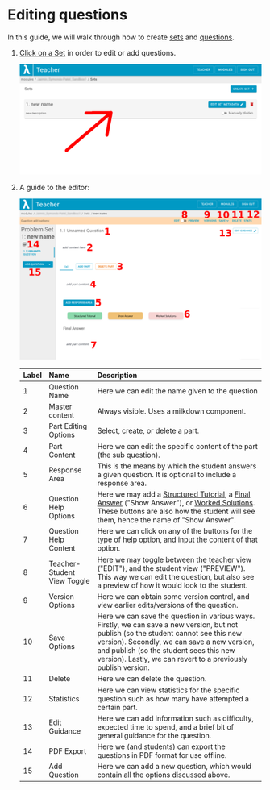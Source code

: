 # Editing questions
In this guide, we will walk through how to create [sets](https://lambda-feedback.github.io/Documentation/intro/terminology/#sets) and [questions](https://lambda-feedback.github.io/Documentation/intro/terminology/#questions).


1. <ins>Click on a Set</ins> in order to edit or add questions.

    ![set panel entry](./images/content-sets-questions-8.png)

2. A guide to the editor:

    ![set panel entry](./images/content-sets-questions-9.png)

    | Label | Name | Description |
    | --- | --- | --- |
    | 1 | Question Name | Here we can edit the name given to the question |
    | 2 | Master content | Always visible. Uses a milkdown component. |
    | 3 | Part Editing Options | Select, create, or delete a part. |
    | 4 | Part Content | Here we can edit the specific content of the part (the sub question). |
    | 5 | Response Area | This is the means by which the student answers a given question. It is optional to include a response area. |
    | 6 | Question Help Options | Here we may add a [Structured Tutorial](https://lambda-feedback.github.io/Documentation/intro/terminology/#structured-tutorial), a [Final Answer](https://lambda-feedback.github.io/Documentation/intro/terminology/#final-answer) ("Show Answer"), or [Worked Solutions](https://lambda-feedback.github.io/Documentation/intro/terminology/#worked-solution). These buttons are also how the student will see them, hence the name of "Show Answer". |
    | 7 | Question Help Content | Here we can click on any of the buttons for the type of help option, and input the content of that option. |
    | 8 | Teacher-Student View Toggle | Here we may toggle between the teacher view ("EDIT"), and the student view ("PREVIEW"). This way we can edit the question, but also see a preview of how it would look to the student. |
    | 9 | Version Options | Here we can obtain some version control, and view earlier edits/versions of the question. |
    | 10 | Save Options | Here we can save the question in various ways. Firstly, we can save a new version, but not publish (so the student cannot see this new version). Secondly, we can save a new version, and publish (so the student sees this new version). Lastly, we can revert to a previously publish version. |
    | 11 | Delete | Here we can delete the question. |
    | 12 | Statistics | Here we can view statistics for the specific question such as how many have attempted a certain part. |
    | 13 | Edit Guidance | Here we can add information such as difficulty, expected time to spend, and a brief bit of general guidance for the question. |
    | 14 | PDF Export | Here we (and students) can export the questions in PDF format for use offline. |
    | 15 | Add Question | Here we can add a new question, which would contain all the options discussed above. |
